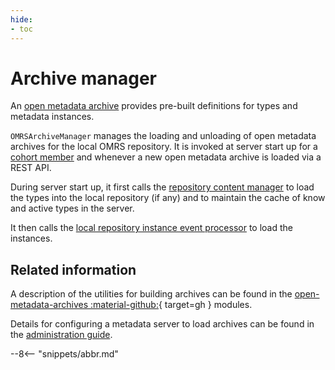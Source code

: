 ```yaml
---
hide:
- toc
---
```


<!-- SPDX-License-Identifier: CC-BY-4.0 -->
<!-- Copyright Contributors to the Egeria project. -->

# Archive manager

An [open metadata archive](../open-metadata-archive) provides pre-built definitions
for types and metadata instances.

`OMRSArchiveManager` manages the loading and unloading of open metadata archives for the local OMRS repository. It is invoked at server start up for a [cohort member](./services/omrs/cohort/#cohort-members) and whenever a new open metadata archive is loaded via a REST API.
 
During server start up, it first calls the [repository content manager](repository-content-manager.md) to load the types into the local repository (if any) and to maintain the cache of know and active types in the server.

It then calls the [local repository instance event processor](local-repository-instance-event-processor.md) to load the instances.

## Related information

A description of the utilities for building archives can be found in the [open-metadata-archives :material-github:](https://github.com/odpi/egeria/tree/master/open-metadata-resources/open-metadata-archives){ target=gh } modules.

Details for configuring a metadata server to load archives can be found in the [administration guide](./guides/admin/servers/configuring-a-metadata-access-store/#load-metadata).

--8<-- "snippets/abbr.md"
